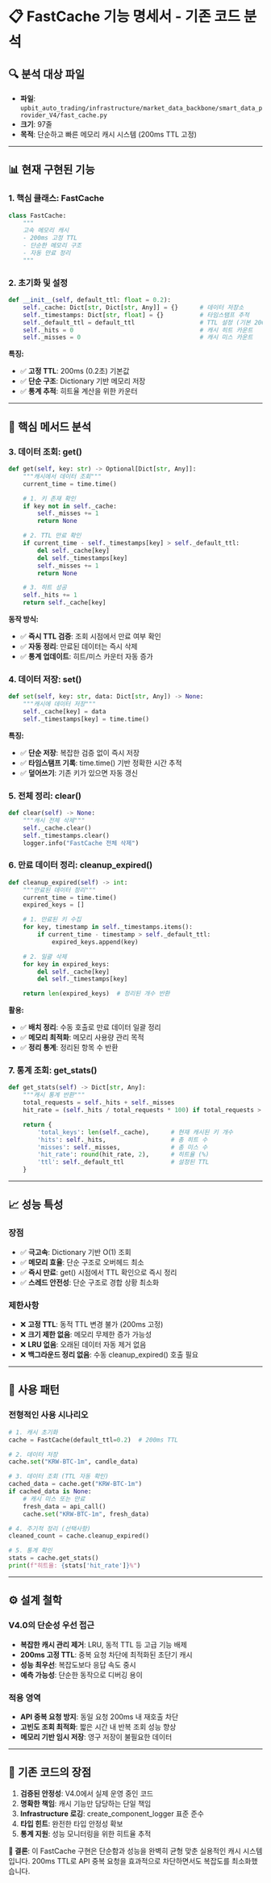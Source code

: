 # 📋 FastCache 기능 명세서 - 기존 코드 분석

## 🔍 **분석 대상 파일**
- **파일**: `upbit_auto_trading/infrastructure/market_data_backbone/smart_data_provider_V4/fast_cache.py`
- **크기**: 97줄
- **목적**: 단순하고 빠른 메모리 캐시 시스템 (200ms TTL 고정)

---

## 📊 **현재 구현된 기능**

### **1. 핵심 클래스: FastCache**
```python
class FastCache:
    """
    고속 메모리 캐시
    - 200ms 고정 TTL
    - 단순한 메모리 구조
    - 자동 만료 정리
    """
```

### **2. 초기화 및 설정**
```python
def __init__(self, default_ttl: float = 0.2):
    self._cache: Dict[str, Dict[str, Any]] = {}      # 데이터 저장소
    self._timestamps: Dict[str, float] = {}          # 타임스탬프 추적
    self._default_ttl = default_ttl                  # TTL 설정 (기본 200ms)
    self._hits = 0                                   # 캐시 히트 카운트
    self._misses = 0                                 # 캐시 미스 카운트
```

**특징:**
- ✅ **고정 TTL**: 200ms (0.2초) 기본값
- ✅ **단순 구조**: Dictionary 기반 메모리 저장
- ✅ **통계 추적**: 히트율 계산을 위한 카운터

---

## 🚀 **핵심 메서드 분석**

### **3. 데이터 조회: get()**
```python
def get(self, key: str) -> Optional[Dict[str, Any]]:
    """캐시에서 데이터 조회"""
    current_time = time.time()

    # 1. 키 존재 확인
    if key not in self._cache:
        self._misses += 1
        return None

    # 2. TTL 만료 확인
    if current_time - self._timestamps[key] > self._default_ttl:
        del self._cache[key]
        del self._timestamps[key]
        self._misses += 1
        return None

    # 3. 히트 성공
    self._hits += 1
    return self._cache[key]
```

**동작 방식:**
- ✅ **즉시 TTL 검증**: 조회 시점에서 만료 여부 확인
- ✅ **자동 정리**: 만료된 데이터는 즉시 삭제
- ✅ **통계 업데이트**: 히트/미스 카운터 자동 증가

### **4. 데이터 저장: set()**
```python
def set(self, key: str, data: Dict[str, Any]) -> None:
    """캐시에 데이터 저장"""
    self._cache[key] = data
    self._timestamps[key] = time.time()
```

**특징:**
- ✅ **단순 저장**: 복잡한 검증 없이 즉시 저장
- ✅ **타임스탬프 기록**: time.time() 기반 정확한 시간 추적
- ✅ **덮어쓰기**: 기존 키가 있으면 자동 갱신

### **5. 전체 정리: clear()**
```python
def clear(self) -> None:
    """캐시 전체 삭제"""
    self._cache.clear()
    self._timestamps.clear()
    logger.info("FastCache 전체 삭제")
```

### **6. 만료 데이터 정리: cleanup_expired()**
```python
def cleanup_expired(self) -> int:
    """만료된 데이터 정리"""
    current_time = time.time()
    expired_keys = []

    # 1. 만료된 키 수집
    for key, timestamp in self._timestamps.items():
        if current_time - timestamp > self._default_ttl:
            expired_keys.append(key)

    # 2. 일괄 삭제
    for key in expired_keys:
        del self._cache[key]
        del self._timestamps[key]

    return len(expired_keys)  # 정리된 개수 반환
```

**활용:**
- ✅ **배치 정리**: 수동 호출로 만료 데이터 일괄 정리
- ✅ **메모리 최적화**: 메모리 사용량 관리 목적
- ✅ **정리 통계**: 정리된 항목 수 반환

### **7. 통계 조회: get_stats()**
```python
def get_stats(self) -> Dict[str, Any]:
    """캐시 통계 반환"""
    total_requests = self._hits + self._misses
    hit_rate = (self._hits / total_requests * 100) if total_requests > 0 else 0

    return {
        'total_keys': len(self._cache),      # 현재 캐시된 키 개수
        'hits': self._hits,                  # 총 히트 수
        'misses': self._misses,              # 총 미스 수
        'hit_rate': round(hit_rate, 2),      # 히트율 (%)
        'ttl': self._default_ttl             # 설정된 TTL
    }
```

---

## 📈 **성능 특성**

### **장점**
- ✅ **극고속**: Dictionary 기반 O(1) 조회
- ✅ **메모리 효율**: 단순 구조로 오버헤드 최소
- ✅ **즉시 만료**: get() 시점에서 TTL 확인으로 즉시 정리
- ✅ **스레드 안전성**: 단순 구조로 경합 상황 최소화

### **제한사항**
- ❌ **고정 TTL**: 동적 TTL 변경 불가 (200ms 고정)
- ❌ **크기 제한 없음**: 메모리 무제한 증가 가능성
- ❌ **LRU 없음**: 오래된 데이터 자동 제거 없음
- ❌ **백그라운드 정리 없음**: 수동 cleanup_expired() 호출 필요

---

## 🎯 **사용 패턴**

### **전형적인 사용 시나리오**
```python
# 1. 캐시 초기화
cache = FastCache(default_ttl=0.2)  # 200ms TTL

# 2. 데이터 저장
cache.set("KRW-BTC-1m", candle_data)

# 3. 데이터 조회 (TTL 자동 확인)
cached_data = cache.get("KRW-BTC-1m")
if cached_data is None:
    # 캐시 미스 또는 만료
    fresh_data = api_call()
    cache.set("KRW-BTC-1m", fresh_data)

# 4. 주기적 정리 (선택사항)
cleaned_count = cache.cleanup_expired()

# 5. 통계 확인
stats = cache.get_stats()
print(f"히트율: {stats['hit_rate']}%")
```

---

## ⚙️ **설계 철학**

### **V4.0의 단순성 우선 접근**
- **복잡한 캐시 관리 제거**: LRU, 동적 TTL 등 고급 기능 배제
- **200ms 고정 TTL**: 중복 요청 차단에 최적화된 초단기 캐시
- **성능 최우선**: 복잡도보다 응답 속도 중시
- **예측 가능성**: 단순한 동작으로 디버깅 용이

### **적용 영역**
- **API 중복 요청 방지**: 동일 요청 200ms 내 재호출 차단
- **고빈도 조회 최적화**: 짧은 시간 내 반복 조회 성능 향상
- **메모리 기반 임시 저장**: 영구 저장이 불필요한 데이터

---

## 🔧 **기존 코드의 장점**

1. **검증된 안정성**: V4.0에서 실제 운영 중인 코드
2. **명확한 책임**: 캐시 기능만 담당하는 단일 책임
3. **Infrastructure 로깅**: create_component_logger 표준 준수
4. **타입 힌트**: 완전한 타입 안정성 확보
5. **통계 지원**: 성능 모니터링을 위한 히트율 추적

**🎯 결론**: 이 FastCache 구현은 단순함과 성능을 완벽히 균형 맞춘 실용적인 캐시 시스템입니다. 200ms TTL로 API 중복 요청을 효과적으로 차단하면서도 복잡도를 최소화했습니다.
